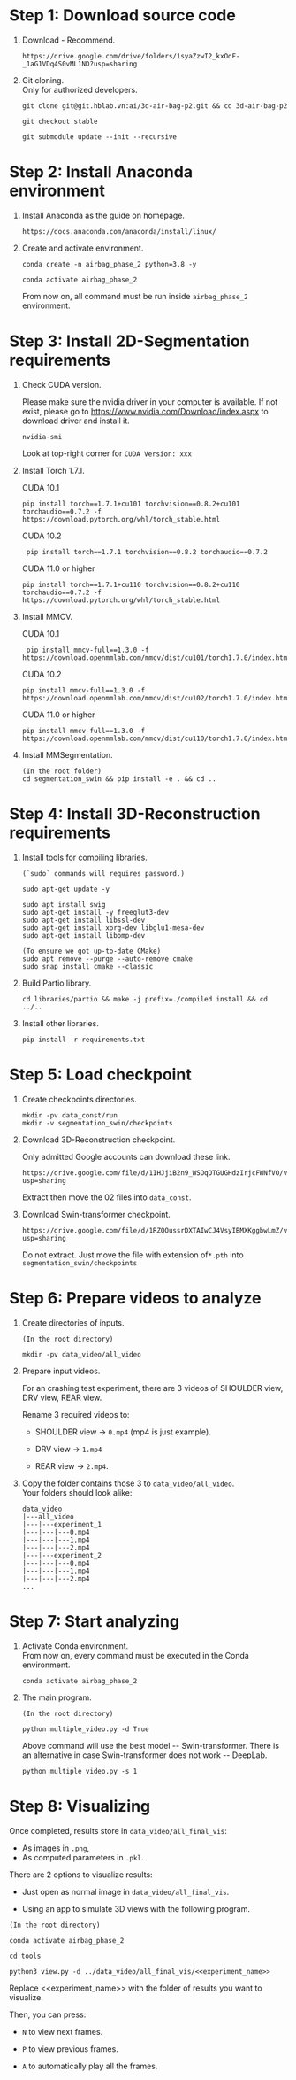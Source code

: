 # Step 1: Download source code

1. Download - Recommend.
   
   ```
   https://drive.google.com/drive/folders/1syaZzwI2_kxOdF-_1aG1VDq4S0vML1ND?usp=sharing
   ```

2. Git cloning.   
   Only for authorized developers.
   
   ```
   git clone git@git.hblab.vn:ai/3d-air-bag-p2.git && cd 3d-air-bag-p2
   
   git checkout stable
   
   git submodule update --init --recursive
   ```

# Step 2: Install Anaconda environment

1. Install Anaconda as the guide on homepage.
   
   ```
   https://docs.anaconda.com/anaconda/install/linux/
   ```

2. Create and activate environment.
   
   ```
   conda create -n airbag_phase_2 python=3.8 -y   
   
   conda activate airbag_phase_2
   ```
   
   From now on, all command must be run inside `airbag_phase_2` environment.

# Step 3: Install 2D-Segmentation requirements

1. Check CUDA version.
   
   Please make sure the nvidia driver in your computer is available. 
   If not exist, please go to https://www.nvidia.com/Download/index.aspx to download driver and install it. 
   
   ```
   nvidia-smi
   ```
   
   Look at top-right corner for `CUDA Version: xxx`  

2. Install Torch 1.7.1.
   
   CUDA 10.1
   
   ```
   pip install torch==1.7.1+cu101 torchvision==0.8.2+cu101 torchaudio==0.7.2 -f https://download.pytorch.org/whl/torch_stable.html
   ```
   
   CUDA 10.2
   
   ```
    pip install torch==1.7.1 torchvision==0.8.2 torchaudio==0.7.2
   ```
   
   CUDA 11.0 or higher
   
   ```
   pip install torch==1.7.1+cu110 torchvision==0.8.2+cu110 torchaudio==0.7.2 -f https://download.pytorch.org/whl/torch_stable.html
   ```

3. Install MMCV.  
   
   CUDA 10.1
   
   ```
    pip install mmcv-full==1.3.0 -f https://download.openmmlab.com/mmcv/dist/cu101/torch1.7.0/index.html
   ```
   
   CUDA 10.2
   
   ```
   pip install mmcv-full==1.3.0 -f https://download.openmmlab.com/mmcv/dist/cu102/torch1.7.0/index.html
   ```
   
   CUDA 11.0 or higher
   
   ```
   pip install mmcv-full==1.3.0 -f https://download.openmmlab.com/mmcv/dist/cu110/torch1.7.0/index.html
   ```

4. Install MMSegmentation.
   
   ```
   (In the root folder)
   cd segmentation_swin && pip install -e . && cd ..
   ```

# Step 4: Install 3D-Reconstruction requirements

1. Install tools for compiling libraries.
   
   ```
   (`sudo` commands will requires password.)
   
   sudo apt-get update -y
   
   sudo apt install swig
   sudo apt-get install -y freeglut3-dev
   sudo apt-get install libssl-dev
   sudo apt-get install xorg-dev libglu1-mesa-dev
   sudo apt-get install libomp-dev
   
   (To ensure we got up-to-date CMake)
   sudo apt remove --purge --auto-remove cmake
   sudo snap install cmake --classic
   ```

2. Build Partio library.
   
   ```
   cd libraries/partio && make -j prefix=./compiled install && cd ../..
   ```

3. Install other libraries.
   
   ```
   pip install -r requirements.txt
   ```

# Step 5: Load checkpoint

1. Create checkpoints directories.
   
   ```
   mkdir -pv data_const/run
   mkdir -v segmentation_swin/checkpoints
   ```

2. Download 3D-Reconstruction checkpoint.
   
   Only admitted Google accounts can download these link.
   
   ```
   https://drive.google.com/file/d/1IHJjiB2n9_WSOqOTGUGHdzIrjcFWNfVO/view?usp=sharing
   ```
   
   Extract then move the 02 files into `data_const`.

3. Download Swin-transformer checkpoint.
   
   ```
   https://drive.google.com/file/d/1RZQOussrDXTAIwCJ4VsyIBMXKggbwLmZ/view?usp=sharing
   ```
   
   Do not extract. Just move the file with extension of`*.pth` into `segmentation_swin/checkpoints`

# Step 6: Prepare videos to analyze

1. Create directories of inputs.
   
   ```
   (In the root directory)
   
   mkdir -pv data_video/all_video
   ```

2. Prepare input videos.
   
   For an crashing test experiment, there are 3 videos of SHOULDER view, DRV view, REAR view.  
   
   Rename 3 required videos to:
   
   * SHOULDER view -> `0.mp4` (mp4 is just example).
   
   * DRV view      -> `1.mp4`
   
   * REAR view     -> `2.mp4`.

3. Copy the folder contains those 3 to `data_video/all_video`.  
   Your folders should look alike:
   
   ```
   data_video
   |---all_video
   |---|---experiment_1
   |---|---|---0.mp4
   |---|---|---1.mp4
   |---|---|---2.mp4
   |---|---experiment_2
   |---|---|---0.mp4
   |---|---|---1.mp4
   |---|---|---2.mp4
   ...
   ```

# Step 7: Start analyzing

1. Activate Conda environment.  
   From now on, every command must be executed in the Conda environment.
   
   ```
   conda activate airbag_phase_2
   ```

2. The main program.
   
   ```
   (In the root directory)
   
   python multiple_video.py -d True
   ```
   
   Above command will use the best model -- Swin-transformer. There is an alternative in case Swin-transformer does not work -- DeepLab. 
   
   ```
   python multiple_video.py -s 1
   ```

# Step 8: Visualizing

Once completed, results store in `data_video/all_final_vis`:  

* As images in `.png`,
* As computed parameters in `.pkl`. 

There are 2 options to visualize results:

* Just open as normal image in `data_video/all_final_vis`.

* Using an app to simulate 3D views with the following program.

```
(In the root directory)

conda activate airbag_phase_2

cd tools

python3 view.py -d ../data_video/all_final_vis/<<experiment_name>>
```

Replace <<experiment_name>> with the folder of results you want to visualize.

Then, you can press:

* `N` to view next frames.

* `P` to view previous frames.

* `A` to automatically play all the frames.
